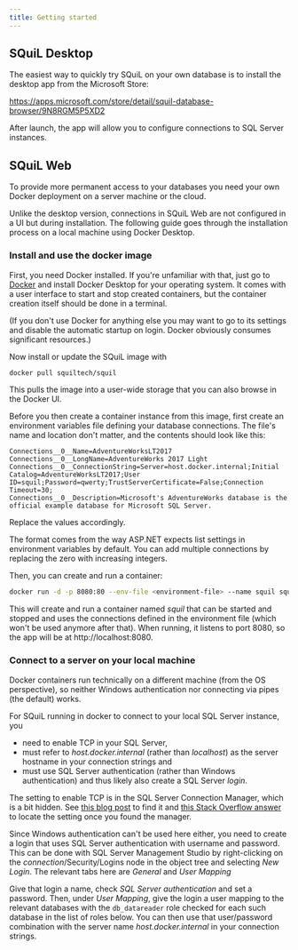 ```yaml
---
title: Getting started
---
```


## SQuiL Desktop

The easiest way to quickly try SQuiL on your own database is to install the desktop app from the Microsoft Store:

<https://apps.microsoft.com/store/detail/squil-database-browser/9N8RGM5P5XD2>

After launch, the app will allow you to configure connections to SQL Server instances.

## SQuiL Web

To provide more permanent access to your databases you need your own Docker
deployment on a server machine or the cloud.

Unlike the desktop version, connections in SQuiL Web are not configured in a UI but during
installation. The following guide goes through the installation process on a local machine
using Docker Desktop.

### Install and use the docker image

First, you need Docker installed. If you're unfamiliar with that, just go to
[Docker](https://www.docker.com/get-started) and install Docker Desktop for your
operating system. It comes with a user interface to start and stop created
containers, but the container creation itself should be done in a terminal.

(If you don't use Docker for anything else you may want to go to its settings and
disable the automatic startup on login. Docker obviously consumes significant resources.)

Now install or update the SQuiL image with

```sh
docker pull squiltech/squil
```

This pulls the image into a user-wide storage that you can also browse in
the Docker UI.

Before you then create a container instance from this image, first create an
environment variables file defining your database connections. The file's name
and location don't matter, and the contents should look like this:

```
Connections__0__Name=AdventureWorksLT2017
Connections__0__LongName=AdventureWorks 2017 Light
Connections__0__ConnectionString=Server=host.docker.internal;Initial Catalog=AdventureWorksLT2017;User ID=squil;Password=qwerty;TrustServerCertificate=False;Connection Timeout=30;
Connections__0__Description=Microsoft's AdventureWorks database is the official example database for Microsoft SQL Server.
```

Replace the values accordingly.

The format comes from the way ASP.NET expects list settings in environment variables by default.
You can add multiple connections by replacing the zero with increasing integers.

Then, you can create and run a container:

```sh
docker run -d -p 8080:80 --env-file <environment-file> --name squil squiltech/squil
```

This will create and run a container named *squil* that can be started and stopped and uses
the connections defined in the environment file (which won't be used anymore after that).
When running, it listens to port 8080, so the app will be at http://localhost:8080.

### Connect to a server on your local machine

Docker containers run technically on a different machine (from the OS perspective), so neither Windows authentication nor connecting via pipes (the default) works.

For SQuiL running in docker to connect to your local SQL Server instance, you

- need to enable TCP in your SQL Server,
- must refer to *host.docker.internal* (rather than *localhost*) as the server hostname in your connection strings and
- must use SQL Server authentication (rather than Windows authentication) and thus likely also create a SQL Server *login*.

The setting to enable TCP is in the SQL Server Connection Manager, which is a bit hidden. See
[this blog post](https://www.mytecbits.com/microsoft/sql-server/where-is-sql-server-configuration-manager)
to find it and
[this Stack Overflow answer](<https://stackoverflow.com/a/50170217/870815>)
to locate the setting once you found the manager.

Since Windows authentication can't be used here either, you need to create a login that uses
SQL Server authentication with username and password. This can be done with SQL Server Management Studio
by right-clicking on the *connection*/Security/Logins node in the object tree and selecting *New Login*. The relevant tabs here are *General* and *User Mapping*

Give that login a name, check *SQL Server authentication* and set a password. Then, under *User Mapping*, give the login a user mapping to the relevant databases with the `db_datareader` role checked for each such database in the list of roles below. You can then use that user/password combination with the server name *host.docker.internal* in your connection strings.
